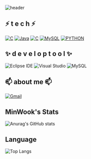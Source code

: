 ![header](https://capsule-render.vercel.app/api?type=waving&color=gradient&height=300&section=header&text=MinWook😄&fontSize=70)
##  ⚡  t e c h   ⚡
[![C](https://img.shields.io/badge/C++-F7DF1E?style=flat-square&logo=&logoColor=black)](https://github.com/MinWook6457/MinWook6457/edit/main/README.md) [![Java](https://img.shields.io/badge/Java-007396?style=flat-square&logo=Java&logoColor=white)](https://github.com/MinWook6457/) [![C](https://img.shields.io/badge/C-1572B6?style=flat-square&logo=C3&logoColor=white)](https://github.com/MinWook6457) [![MySQL](https://img.shields.io/badge/MySQL-4479A1?style=flat-square&logo=MySQL&logoColor=white)](https://github.com/MinWook6457) [![PYTHON](https://img.shields.io/badge/Python-4479A1?style=flat-square&logo=#3776AB&logoColor=white)](https://github.com/MinWook6457)


## ✨ d e v e l o p  t o o l ✨
![Eclipse IDE](https://img.shields.io/badge/Eclipse%20IDE-2C2255.svg?&style=for-the-badge&logo=Eclipse%20IDE&logoColor=white)
![Visual Studio](https://img.shields.io/badge/Visual%20Studio-5C2D91.svg?&style=for-the-badge&logo=Visual%20Studio%20&logoColor=white)
![MySQL](https://img.shields.io/badge/MySQL-4479A1.svg?&style=for-the-badge&logo=MySQL&logoColor=white)


 
##  📫 about me  📫 
 [![Gmail](https://img.shields.io/badge/Gmail-EA4335?style=flat-square&logo=Gmail&logoColor=white)](mailto:one.minuk6457@gmail.com)

 
 ## MinWook's Stats
![Anurag's GitHub stats](https://github-readme-stats.vercel.app/api?username=MinWook6457&show_icons=true&theme=onedark)

## Language
![Top Langs](https://github-readme-stats.vercel.app/api/top-langs/?username=MinWook6457&layout=compact&theme=tokyonight)

